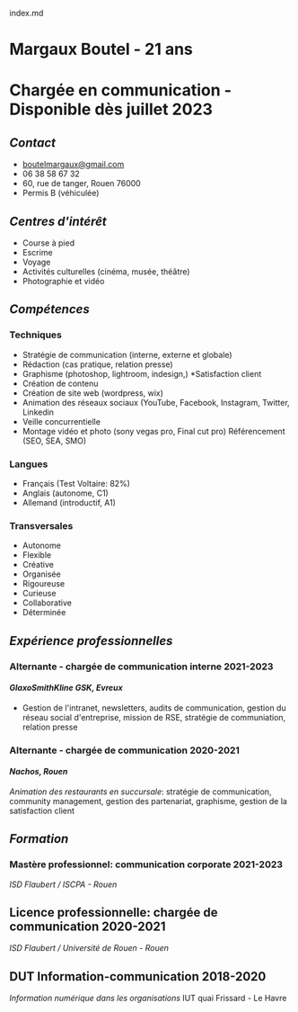 index.md
# Margaux Boutel - 21 ans
# Chargée en communication - Disponible dès juillet 2023

## *Contact*
- boutelmargaux@gmail.com
- 06 38 58 67 32
- 60, rue de tanger, Rouen 76000
- Permis B (véhiculée)

## *Centres d'intérêt*
- Course à pied
- Escrime
- Voyage
- Activités culturelles (cinéma, musée, théâtre)
- Photographie et vidéo

## *Compétences*
### Techniques
* Stratégie de communication (interne, externe et globale)
* Rédaction (cas pratique, relation presse)
* Graphisme (photoshop, lightroom, indesign,)
 *Satisfaction client
* Création de contenu
* Création de site web (wordpress, wix)
* Animation des réseaux sociaux (YouTube, Facebook, Instagram, Twitter, Linkedin
* Veille concurrentielle
* Montage vidéo et photo (sony vegas pro, Final cut pro)
Référencement (SEO, SEA, SMO)

### Langues
* Français (Test Voltaire: 82%)
* Anglais (autonome, C1)
* Allemand (introductif, A1)

### Transversales
* Autonome 
* Flexible
* Créative
* Organisée
* Rigoureuse
* Curieuse
* Collaborative
* Déterminée

## *Expérience professionnelles*
### Alternante - chargée de communication interne 2021-2023
#### *GlaxoSmithKline GSK, Evreux*
- Gestion de l'intranet, newsletters, audits de communication, gestion du réseau social d'entreprise, mission de RSE, stratégie de communiation, relation presse

### Alternante - chargée de communication 2020-2021
#### *Nachos, Rouen*
*Animation des restaurants en succursale*: stratégie de communication, community management, gestion des partenariat, graphisme, gestion de la satisfaction client

## *Formation*
### Mastère professionnel: communication corporate 2021-2023
*ISD Flaubert / ISCPA - Rouen*
## Licence professionnelle: chargée de communication 2020-2021
*ISD Flaubert / Université de Rouen - Rouen*
## DUT Information-communication 2018-2020
*Information numérique dans les organisations*
IUT quai Frissard - Le Havre
